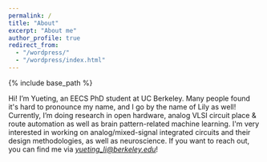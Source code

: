 ```yaml
---
permalink: /
title: "About"
excerpt: "About me"
author_profile: true
redirect_from: 
  - "/wordpress/"
  - "/wordpress/index.html"
---
```


{% include base_path %}

Hi! I’m Yueting, an EECS PhD student at UC Berkeley. Many people found it's hard to pronounce my name, and I go by the name of Lily as well! Currently, I’m doing research in open hardware, analog VLSI circuit place & route automation as well as brain pattern-related machine learning. I'm very interested in working on analog/mixed-signal integrated circuits and their design methodologies, as well as neuroscience. If you want to reach out, you can find me via *yueting_li@berkeley.edu*! 

